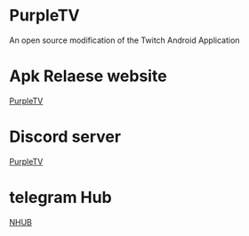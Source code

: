 # PurpleTV

An open source modification of the Twitch Android Application

# Apk Relaese website 
[PurpleTV ](https://PurpleTV.aeong.one/)

# Discord server
[PurpleTV ](https://discord.gg/wrU7Ea6wvr)

# telegram Hub
[NHUB](https://t.me/pubTwChat)
